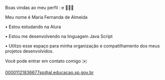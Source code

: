 Boas vindas ao meu perfil : e 🥁🥁🥁

Meu nome é Maria Fernanda de Almeida

 • Estou estudando na Alura
 
 • Estou me desenvolvendo na linguagem Java Script
 
 • Utilizo esse espaço para minha organização e compatilhamento dos meus projetos desenvolvidos.
 
 
 Você pode entrar em contato comigo ✉️
 
 00001121836677sp@al.educacao.sp.gov.br
